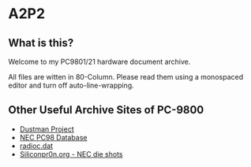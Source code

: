 # A2P2

## What is this?

Welcome to my PC9801/21 hardware document archive.

All files are witten in 80-Column. Please read them using a monospaced editor and turn off auto-line-wrapping.

## Other Useful Archive Sites of PC-9800

* [Dustman Project](http://www.hi-ho.ne.jp/~y-exp/dustman/index.htm)
* [NEC PC98 Database](http://pc98.pulsethread.com/)
* [radioc.dat](http://radioc.web.fc2.com/)
* [Siliconpr0n.org - NEC die shots](https://siliconpr0n.org/archive/doku.php?id=tag:vendor_nec&do=showtag&tag=vendor_nec)
